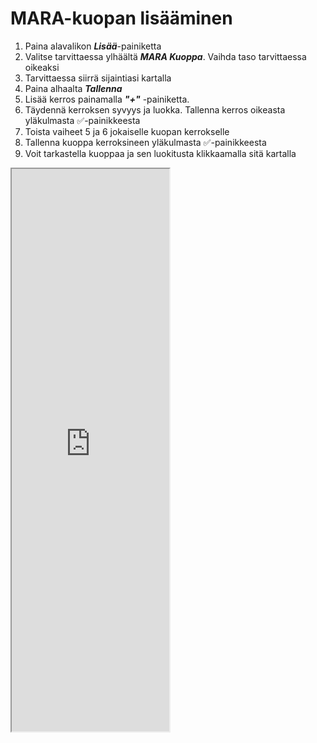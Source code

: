 # **MARA-kuopan lisääminen**

1. Paina alavalikon ***Lisää***-painiketta
2. Valitse tarvittaessa ylhäältä ***MARA Kuoppa***. Vaihda taso tarvittaessa oikeaksi
3. Tarvittaessa siirrä sijaintiasi kartalla
4. Paina alhaalta ***Tallenna***
5. Lisää kerros painamalla ***"+"*** -painiketta.
6. Täydennä kerroksen syvyys ja luokka. Tallenna kerros oikeasta yläkulmasta ✅-painikkeesta
7. Toista vaiheet 5 ja 6 jokaiselle kuopan kerrokselle
8. Tallenna kuoppa kerroksineen yläkulmasta ✅-painikkeesta
9. Voit tarkastella kuoppaa ja sen luokitusta klikkaamalla sitä kartalla

<iframe src="https://drive.google.com/file/d/1YvVkborpmX5lcEethbCEBcuu787CPSwS/preview" width="50%" height="900" allowfullscreen="allowfullscreen"></iframe>

